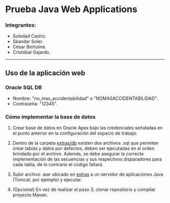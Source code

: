 # Prueba Java Web Applications

### Integrantes:
- Soledad Castro.
- Skandar Soler.
- César Bertuline.
- Cristóbal Gajardo.

<hr>

## Uso de la aplicación web

### Oracle SQL DB
- Nombre: "no_mas_accidentabilidad" o "NOMASACCIDENTABILIDAD".
- Contraseña: "12345".

### Cómo implementar la base de datos
1. Crear base de datos en Oracle Apex bajo las credenciales señaladas en el punto anterior en la configuración del espacio de trabajo.

2. Dentro de la carpeta <a href="https://github.com/cristobalgvera/prueba-java-web-applications/tree/master/extras/db">extras/db</a> existen dos archivos .sql que permiten crear tablas y datos por defectos, deben ser ejecutadas en el orden brindado por el archivo. Además, se debe asegurar la correcta implementación de las secuencias y sus respectivos disparadores para cada tabla, de lo contrario el código fallará.

3. Subir archivo .war ubicado en <a href="https://github.com/cristobalgvera/prueba-java-web-applications/tree/master/extras">extras</a> a un servidor de aplicaciones Java (Tomcat, por ejemplo) y ejecutar.

4. (Opcional) En vez de realizar el paso 3, clonar repositorio y compilar proyecto Maven.
